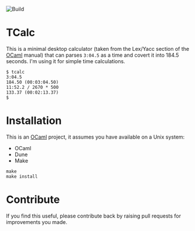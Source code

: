 

![Build](https://github.com/lindig/tcalc/workflows/CI/badge.svg)

# TCalc

This is a minimal desktop calculator (taken from the Lex/Yacc section of
the [OCaml] manual) that can parses `3:04.5` as a time and covert it
into 184.5 seconds. I'm using it for simple time calculations.

```
$ tcalc
3:04.5
184.50 (00:03:04.50)
11:52.2 / 2670 * 500
133.37 (00:02:13.37)
$ 
```

# Installation

This is an [OCaml] project, it assumes you have available on a Unix
system:

* OCaml
* Dune
* Make

```
make 
make install
```

# Contribute

If you find this useful, please contribute back by raising pull
requests for improvements you made.

[OCaml]:  https://www.ocaml.org/

